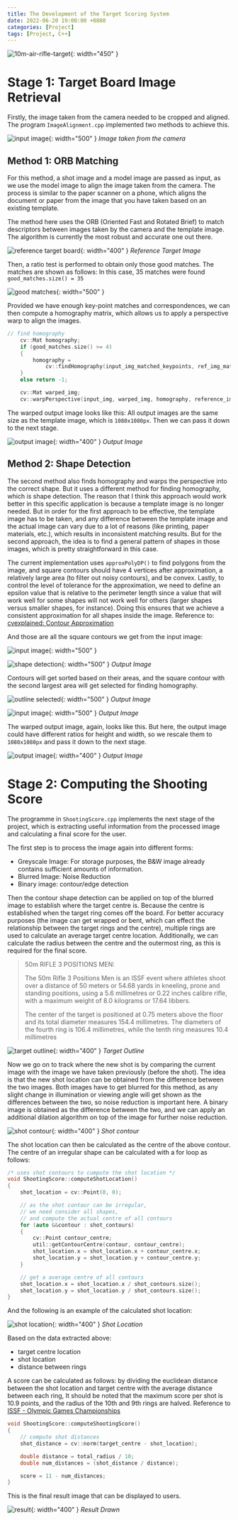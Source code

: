 ```yaml
---
title: The Development of the Target Scoring System
date: 2022-06-20 19:00:00 +0800
categories: [Project]
tags: [Project, C++]
---
```


![10m-air-rifle-target](../assets/img/resources/20220620_imgs/10m-air-rifle-target.jpg){: width="450" }

# Stage 1: Target Board Image Retrieval

Firstly, the image taken from the camera needed to be cropped and aligned. The program `ImageAlignment.cpp` implemented two methods to achieve this. 

![input image](/assets/img/resources/20220620_imgs/shot_1.JPG){: width="500" }
_Image taken from the camera_

## Method 1: ORB Matching

For this method, a shot image and a model image are passed as input, as we use the model image to align the image taken from the camera. The process is similar to the paper scanner on a phone, which aligns the document or paper from the image that you have taken based on an existing template.

The method here uses the ORB (Oriented Fast and Rotated Brief) to match descriptors between images taken by the camera and the template image. The algorithm is currently the most robust and accurate one out there.

![reference target board](/assets/img/resources/20220620_imgs/aligned_shot_0.JPG){: width="400" }
_Reference Target Image_

Then, a ratio test is performed to obtain only those good matches. The matches are shown as follows: In this case, 35 matches were found ``good_matches.size() = 35``

![good matches](/assets/img/resources/20220620_imgs/good_match_img.png){: width="500" }

Provided we have enough key-point matches and correspondences, we can then compute a homography matrix, which allows us to apply a perspective warp to align the images.

```c++
// find homography
    cv::Mat homography;
    if (good_matches.size() >= 4)
    {
        homography =
            cv::findHomography(input_img_matched_keypoints, ref_img_matched_keypoints, cv::RANSAC);
    }
    else return -1;

    cv::Mat warped_img;
    cv::warpPerspective(input_img, warped_img, homography, reference_img.size());
```

The warped output image looks like this: All output images are the same size as the template image, which is `1080x1080px`. Then we can pass it down to the next stage.

![output image](/assets/img/resources/20220620_imgs/warped_img.png){: width="400" }
_Output Image_


## Method 2: Shape Detection

The second method also finds homography and warps the perspective into the correct shape. But it uses a different method for finding homography, which is shape detection. The reason that I think this approach would work better in this specific application is because a template image is no longer needed. But in order for the first approach to be effective, the template image has to be taken, and any difference between the template image and the actual image can vary due to a lot of reasons (like printing, paper materials, etc.), which results in inconsistent matching results. But for the second approach, the idea is to find a general pattern of shapes in those images, which is pretty straightforward in this case.

The current implementation uses `approxPolyDP()` to find polygons from the image, and square contours should have 4 vertices after approximation, a relatively large area (to filter out noisy contours), and be convex. Lastly, to control the level of tolerance for the approximation, we need to define an epsilon value that is relative to the perimeter length since a value that will work well for some shapes will not work well for others (larger shapes versus smaller shapes, for instance). Doing this ensures that we achieve a consistent approximation for all shapes inside the image. Reference to: [cvexplained: Contour Approximation](https://cvexplained.wordpress.com/tag/contour-approximation/)

And those are all the square contours we get from the input image:

![input image](/assets/img/resources/20220620_imgs/shot_1.JPG){: width="500" }

![shape detection](/assets/img/resources/20220620_imgs/outline.png){: width="500" } 
_Output Image_

Contours will get sorted based on their areas, and the square contour with the second largest area will get selected for finding homography.

![outline selected](/assets/img/resources/20220620_imgs/outline_selected.png){: width="500" }
_Output Image_

![input image](/assets/img/resources/20220620_imgs/outline_selected_input_img.png){: width="500" }
_Output Image_

The warped output image, again, looks like this. But here, the output image could have different ratios for height and width, so we rescale them to `1080x1080px` and pass it down to the next stage.

![output image](/assets/img/resources/20220620_imgs/warped_img.png){: width="400" }
_Output Image_


# Stage 2: Computing the Shooting Score

The programme in `ShootingScore.cpp` implements the next stage of the project, which is extracting useful information from the processed image and calculating a final score for the user.

The first step is to process the image again into different forms:

- Greyscale Image: For storage purposes, the B&W image already contains sufficient amounts of information.
- Blurred Image: Noise Reduction
- Binary image: contour/edge detection

Then the contour shape detection can be applied on top of the blurred image to establish where the target centre is. Because the centre is established when the target ring comes off the board. For better accuracy purposes (the image can get wrapped or bent, which can effect the relationship between the target rings and the centre), multiple rings are used to calculate an average target centre location. Additionally, we can calculate the radius between the centre and the outermost ring, as this is required for the final score.

> 50m RIFLE 3 POSITIONS MEN:
> 
> The 50m Rifle 3 Positions Men is an ISSF event where athletes shoot over a distance of 50 meters or 54.68 yards in kneeling, prone and standing positions, using a 5.6 millimetres or 0.22 inches calibre rifle, with a maximum weight of 8.0 kilograms or 17.64 libbers.
>
> The center of the target is positioned at 0.75 meters above the floor and its total diameter measures 154.4 millimetres. The diameters of the fourth ring is 106.4 millimetres, while the tenth ring measures 10.4 millimetres

![target outline](/assets/img/resources/20220620_imgs/target_circle.png){: width="400" }
_Target Outline_

Now we go on to track where the new shot is by comparing the current image with the image we have taken previously (before the shot). The idea is that the new shot location can be obtained from the difference between the two images. Both images have to get blurred for this method, as any slight change in illumination or viewing angle will get shown as the differences between the two, so noise reduction is important here. A binary image is obtained as the difference between the two, and we can apply an additional dilation algorithm on top of the image for further noise reduction.

![shot contour](/assets/img/resources/20220620_imgs/shot_contour.png){: width="400" }
_Shot contour_

The shot location can then be calculated as the centre of the above contour. The centre of an irregular shape can be calculated with a for loop as follows:

```cpp
/* uses shot contours to cumpute the shot location */
void ShootingScore::computeShotLocation()
{
    shot_location = cv::Point(0, 0);

    // as the shot contour can be irregular,
    // we need consider all shapes,
    // and compute the actual centre of all contours
    for (auto &&contour : shot_contours)
    {
        cv::Point contour_centre;
        util::getContourCentre(contour, contour_centre);
        shot_location.x = shot_location.x + contour_centre.x;
        shot_location.y = shot_location.y + contour_centre.y;
    }

    // get a average centre of all contours
    shot_location.x = shot_location.x / shot_contours.size();
    shot_location.y = shot_location.y / shot_contours.size();
}

```

And the following is an example of the calculated shot location:

![shot location](/assets/img/resources/20220620_imgs/shot_location.png){: width="400" }
_Shot Location_

Based on the data extracted above:

- target centre location
- shot location
- distance between rings

A score can be calculated as follows: by dividing the euclidean distance between the shot location and target centre with the average distance between each ring, It should be noted that the maximum score per shot is 10.9 points, and the radius of the 10th and 9th rings are halved. Reference to [ISSF - Olympic Games Championships 
](https://www.issf-sports.org/theissf/championships/olympic_games.ashx)


```cpp
void ShootingScore::computeShootingScore()
{
    // compute shot distances
    shot_distance = cv::norm(target_centre - shot_location);

    double distance = total_radius / 10;
    double num_distances = (shot_distance / distance);

    score = 11 - num_distances;
}
```
This is the final result image that can be displayed to users.

![result](/assets/img/resources/20220620_imgs/output.png){: width="400" }
_Result Drawn_
